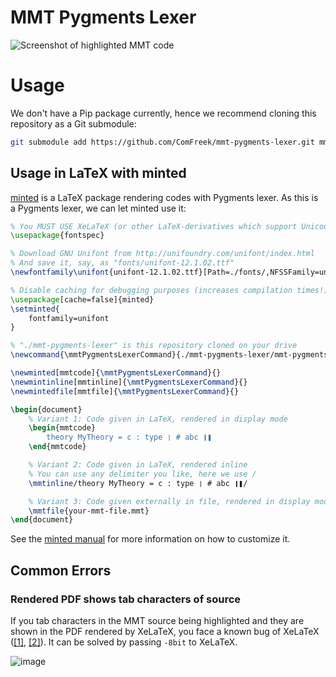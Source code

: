 # MMT Pygments Lexer

![Screenshot of highlighted MMT code](https://user-images.githubusercontent.com/1827709/59698193-7523c300-91ef-11e9-8c4b-80ec2d3e4a40.png)

# Usage

We don't have a Pip package currently, hence we recommend cloning this repository as a Git submodule:

```bash
git submodule add https://github.com/ComFreek/mmt-pygments-lexer.git mmt-pygments-lexer
```

## Usage in LaTeX with minted

[minted](https://ctan.org/pkg/minted) is a LaTeX package rendering codes with Pygments lexer. As this is a Pygments lexer, we can let minted use it:

```tex
% You MUST USE XeLaTeX (or other LaTeX-derivatives which support Unicode)
\usepackage{fontspec}

% Download GNU Unifont from http://unifoundry.com/unifont/index.html
% And save it, say, as "fonts/unifont-12.1.02.ttf"
\newfontfamily\unifont{unifont-12.1.02.ttf}[Path=./fonts/,NFSSFamily=unifont]

% Disable caching for debugging purposes (increases compilation times!)
\usepackage[cache=false]{minted}
\setminted{
	fontfamily=unifont
}

% "./mmt-pygments-lexer" is this repository cloned on your drive
\newcommand{\mmtPygmentsLexerCommand}{./mmt-pygments-lexer/mmt-pygments-lexer.py:MMTLexer -x}

\newminted[mmtcode]{\mmtPygmentsLexerCommand}{}
\newmintinline[mmtinline]{\mmtPygmentsLexerCommand}{}
\newmintedfile[mmtfile]{\mmtPygmentsLexerCommand}{}

\begin{document}
	% Variant 1: Code given in LaTeX, rendered in display mode
	\begin{mmtcode}
		theory MyTheory = c : type ❘ # abc ❙❚
	\end{mmtcode}

	% Variant 2: Code given in LaTeX, rendered inline
	% You can use any delimiter you like, here we use /
	\mmtinline/theory MyTheory = c : type ❘ # abc ❙❚/

	% Variant 3: Code given externally in file, rendered in display mode
	\mmtfile{your-mmt-file.mmt}
\end{document}
```

See the [minted manual](https://ctan.org/pkg/minted) for more information on how to customize it.

## Common Errors

### Rendered PDF shows tab characters of source

If you tab characters in the MMT source being highlighted and they are shown in the PDF rendered by XeLaTeX, you face a known bug of XeLaTeX ([\[1\]](https://tex.stackexchange.com/a/36872/38074), [\[2\]](https://tex.stackexchange.com/a/14776/38074)). It can be solved by passing `-8bit` to XeLaTeX.

![image](https://user-images.githubusercontent.com/1827709/59755955-23c81200-9289-11e9-92c5-1659b60d03d1.png)
